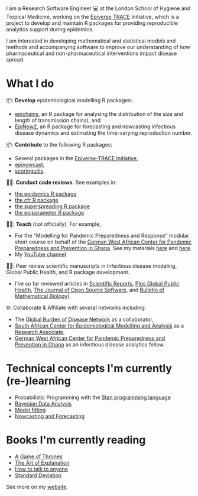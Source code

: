 I am a Research Software Engineer :computer: at the London School of Hygiene and Tropical 
Medicine, working on the [Epiverse TRACE](https://github.com/epiverse-trace) Initiative, 
which is a project to develop and maintain R packages for providing reproducible analytics 
support during epidemics.

I am interested in developing mathematical and statistical models and methods and accompanying software to improve our understanding of how pharmaceutical and non-pharmaceutical interventions impact disease spread.

# What I do

📦: **Develop** epidemiological modelling R packages:
  - [epichains](https://github.com/epiverse-trace/epichains), an R package for analysing the distribution of the size and length of transmission chains), and 
  - [EpiNow2](https://github.com/epiforecasts/EpiNow2), an R package for forecasting and nowcasting infectious disease dynamics and estimating the time-varying reproduction number.

📦: **Contribute** to the following R packages:

  - Several packages in the [Epiverse-TRACE Initiative](https://github.com/epiverse-trace/),
  - [epinowcast](https://github.com/epinowcast/epinowcast),
  - [scoringutils](https://epiforecasts.io/scoringutils/).

🕵️‍♂️: **Conduct code reviews**. See examples in:
  - [the epidemics R package](https://github.com/epiverse-trace/epidemics/pull/176#pullrequestreview-1925558435)
  - [the cfr R package](https://github.com/epiverse-trace/cfr/pull/78#pullrequestreview-1617135290)
  - [the superspreading R package](https://github.com/epiverse-trace/superspreading/pull/77#pullrequestreview-1833259711)
  - [the epiparameter R package](https://github.com/epiverse-trace/epiparameter/pull/341#pullrequestreview-2161323012)

👨‍🏫: **Teach** (not officially). For example,
  - For the "Modelling for Pandemic Preparedness and Response" modular short course on behalf of the [German West African Center for Pandemic Preparedness and Prevention in Ghana](https://g-wac.org/). See my materials [here](https://github.com/jamesmbaazam/intro-to-idd-modelling) and [here](https://github.com/jamesmbaazam/mppr).
  - My [YouTube channel](https://www.youtube.com/@JamesAzam)

🕵️‍♂️: Peer review scientific manuscripts in Infectious disease modeling, Global Public Health, and R package development.

  - I've so far reviewed articles in [Scientific Reports](https://www.nature.com/srep/), [Plos Global Public Health](https://journals.plos.org/globalpublichealth/), [The Journal of Open Source Software](https://joss.theoj.org/), and [Bulletin of Mathematical Biology](https://link.springer.com/journal/11538)).

🌐: Collaborate & Affiliate with several networks including:
  -  The [Global Burden of Disease Network](https://www.healthdata.org/research-analysis/gbd) as a collaborator,
  -  [South African Center for Epidemiological Modelling and Analysis](https://www.sacema.org/) as a [Research Associate](https://www.sacema.org/person/james-azam-phd/),
  -  [German West African Center for Pandemic Preparedness and Prevention in Ghana](https://g-wac.org/) as an infectious disease analytics fellow.

# Technical concepts I'm currently (re-)learning

- Probabilistic Programming with the [Stan programming language](https://mc-stan.org/)
- [Bayesian Data Analysis](https://www.bayesrulesbook.com/)
- [Model fitting](https://sbfnk.github.io/mfiidd/)
- [Nowcasting and Forecasting](https://nfidd.github.io/nfidd/)

# Books I'm currently reading

- [A Game of Thrones](https://www.goodreads.com/book/show/13496.A_Game_of_Thrones)
- [The Art of Explanation](https://www.amazon.co.uk/Art-Explanation-Communicate-Clarity-Confidence/dp/1472298446)
- [How to talk to anyone](https://www.amazon.co.uk/How-Talk-Anyone-Success-Relationships/dp/0722538073)
- [Standard Deviation](https://www.amazon.co.uk/Standard-Deviation/dp/B071HJB4S2/ref=sr_1_1?crid=1M3BZ5MVYPHFP&dib=eyJ2IjoiMSJ9.ULOMqOgbe_Mhp_ZkQ9ONEn895_j7e1l_KAleKJh89s70d6Or09GA_mN6K0K8LC8z5zoMQ8HITecRmb52ea83lePTBEbZXVf8Dw0WicLj6EA.M59exQWJacSBic88KSlZh3rvTtsgJ2yX5DzUfWEIXTg&dib_tag=se&keywords=standard+deviation+katherine+heiny&qid=1719228399&s=books&sprefix=standard+%2Cstripbooks%2C145&sr=1-1)



See more on my [website](https://jamesmbaazam.github.io/).

